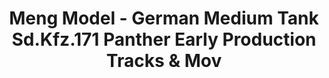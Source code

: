 ---
layout: product
title: "Meng Model - German Medium Tank Sd.Kfz.171 Panther Early Production Tracks & Mov"
price: "3500" 
desc: "N/A"
img_path: "/assets/img/MM-SPS-057.webp"
brand: "N/A"
available: false
special_offer: false
new: false
soon: false
cat: "010000"
subcat: "011000"
subsubcat: "0N/A"
sifra: "MM-SPS-057"
popular: false
---